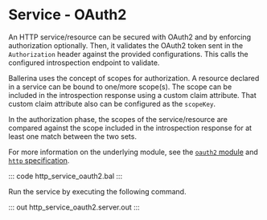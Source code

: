 # Service - OAuth2

An HTTP service/resource can be secured with OAuth2 and by enforcing authorization optionally. Then, it validates the OAuth2 token sent in the `Authorization` header against the provided configurations. This calls the configured introspection endpoint to validate.

Ballerina uses the concept of scopes for authorization. A resource declared in a service can be bound to one/more scope(s). The scope can be included in the introspection response using a custom claim attribute. That custom claim attribute also can be configured as the `scopeKey`.

In the authorization phase, the scopes of the service/resource are compared against the scope included in the introspection response for at least one match between the two sets.

For more information on the underlying module, see the [`oauth2` module](https://lib.ballerina.io/ballerina/oauth2/latest/) 
and [`http` specification](https://ballerina.io/spec/http/#9114-listener---oauth2).

::: code http_service_oauth2.bal :::

Run the service by executing the following command.

::: out http_service_oauth2.server.out :::
